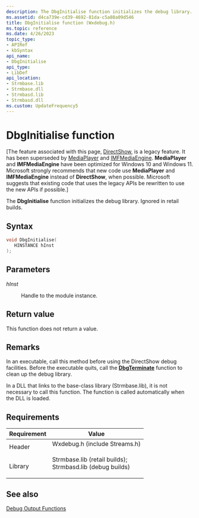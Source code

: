 ```yaml
---
description: The DbgInitialise function initializes the debug library. Ignored in retail builds.
ms.assetid: d4ca739e-cd39-4692-81da-c5a88a09d546
title: DbgInitialise function (Wxdebug.h)
ms.topic: reference
ms.date: 4/26/2023
topic_type: 
- APIRef
- kbSyntax
api_name: 
- DbgInitialise
api_type: 
- LibDef
api_location: 
- Strmbase.lib
- Strmbase.dll
- Strmbasd.lib
- Strmbasd.dll
ms.custom: UpdateFrequency5
---
```


# DbgInitialise function

\[The feature associated with this page, [DirectShow](/windows/win32/directshow/directshow), is a legacy feature. It has been superseded by [MediaPlayer](/uwp/api/Windows.Media.Playback.MediaPlayer) and [IMFMediaEngine](/windows/win32/api/mfmediaengine/nn-mfmediaengine-imfmediaengine). **MediaPlayer** and **IMFMediaEngine** have been optimized for Windows 10 and Windows 11. Microsoft strongly recommends that new code use **MediaPlayer** and **IMFMediaEngine** instead of **DirectShow**, when possible. Microsoft suggests that existing code that uses the legacy APIs be rewritten to use the new APIs if possible.\]

The **DbgInitialise** function initializes the debug library. Ignored in retail builds.

## Syntax


```C++
void DbgInitialise(
   HINSTANCE hInst
);
```



## Parameters

<dl> <dt>

*hInst* 
</dt> <dd>

Handle to the module instance.

</dd> </dl>

## Return value

This function does not return a value.

## Remarks

In an executable, call this method before using the DirectShow debug facilities. Before the executable quits, call the [**DbgTerminate**](dbgterminate.md) function to clean up the debug library.

In a DLL that links to the base-class library (Strmbase.lib), it is not necessary to call this function. The function is called automatically when the DLL is loaded.

## Requirements



| Requirement | Value |
|--------------------|--------------------------------------------------------------------------------------------------------------------------------------------------------------------------------------------|
| Header<br/>  | <dl> <dt>Wxdebug.h (include Streams.h)</dt> </dl>                                                                                   |
| Library<br/> | <dl> <dt>Strmbase.lib (retail builds); </dt> <dt>Strmbasd.lib (debug builds)</dt> </dl> |



## See also

<dl> <dt>

[Debug Output Functions](debug-output-functions.md)
</dt> </dl>

 

 




